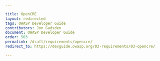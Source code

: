 ```yaml
---

title: OpenCRE
layout: redirected
tags: OWASP Developer Guide
contributors: Jon Gadsden
document: OWASP Developer Guide
order: 503
permalink: /draft/requirements/opencre/
redirect_to: https://devguide.owasp.org/03-requirements/03-opencre/

---
```

